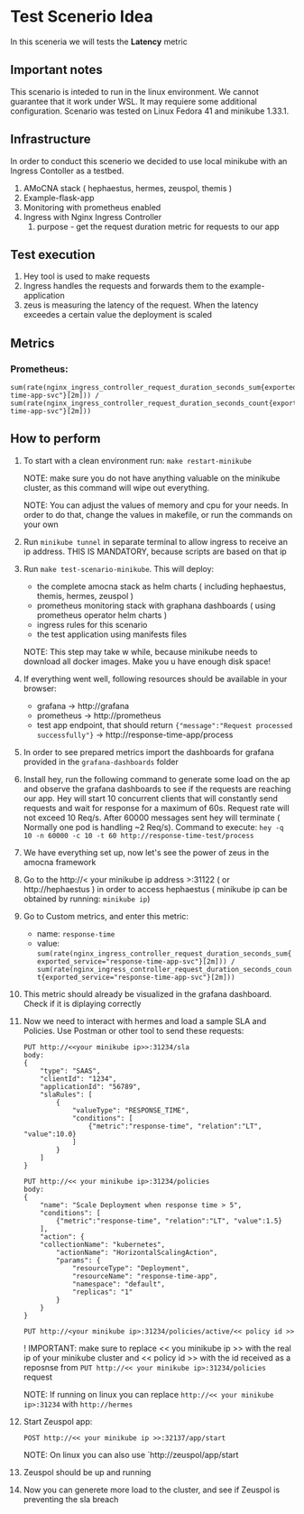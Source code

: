 # Test Scenerio Idea
In this sceneria we will tests the **Latency** metric

## Important notes

This scenario is inteded to run in the linux environment. We cannot guarantee that it work under WSL. It may requiere some additional configuration.
Scenario was tested on Linux Fedora 41 and minikube 1.33.1.

## Infrastructure

In order to conduct this scenerio we decided to use local  minikube with an Ingress Contoller as a testbed.

1. AMoCNA stack ( hephaestus, hermes, zeuspol, themis )
2. Example-flask-app 
3. Monitoring with prometheus enabled
4. Ingress with Nginx Ingress Controller
    1. purpose - get the request duration metric for requests to our app

## Test execution

1. Hey tool is used to make requests
2. Ingress handles the requests and forwards them to the example-application
3. zeus is measuring the latency of the request. When the latency exceedes a certain value the deployment is scaled


## Metrics

### Prometheus:

```
sum(rate(nginx_ingress_controller_request_duration_seconds_sum{exported_service="response-time-app-svc"}[2m])) / sum(rate(nginx_ingress_controller_request_duration_seconds_count{exported_service="response-time-app-svc"}[2m]))
```


## How to perform

1. To start with a clean environment run: `make restart-minikube`
    
    NOTE: make sure you do not have anything valuable on the minikube cluster, as this command will wipe out everything.
    
    NOTE: You can adjust the values of memory and cpu for your needs. In order to do that, change the values in makefile, or run the commands on your own
2. Run `minikube tunnel` in separate terminal to allow ingress to receive an ip address. THIS IS MANDATORY, because scripts are based on that ip
3. Run `make test-scenario-minikube`. This will deploy:
    - the complete amocna stack as helm charts ( including hephaestus, themis, hermes, zeuspol )
    - prometheus monitoring stack with graphana dashboards ( using prometheus operator helm charts )
    - ingress rules for this scenario
    - the test application using manifests files
    
    NOTE: This step may take w while, because minikube needs to download all docker images. Make you u have enough disk space!
4. If everything went well, following resources should be available in your browser:
    - grafana -> http://grafana
    - prometheus -> http://prometheus
    - test app endpoint, that should return `{"message":"Request processed successfully"}` -> http://response-time-app/process
5. In order to see prepared metrics import the dashboards for grafana provided in the `grafana-dashboards` folder
6. Install hey, run the following command to generate some load on the ap and observe the grafana dashboards to see if the requests are reaching our app. Hey will start 10 concurrent clients that will constantly send requests and wait for response for a maximum of 60s. Request rate will not exceed 10 Req/s. After 60000 messages sent hey will terminate ( Normally one pod is handling ~2 Req/s). Command to execute: `hey -q 10 -n 60000 -c 10 -t 60 http://response-time-test/process`

7. We have everything set up, now let's see the power of zeus in the amocna framework
8. Go to the http://< your minikube ip address >:31122 ( or http://hephaestus ) in order to access hephaestus ( minikube ip can be obtained by running: `minikube ip`)
9. Go to Custom metrics, and enter this metric:
    - name: `response-time`
    - value: `sum(rate(nginx_ingress_controller_request_duration_seconds_sum{exported_service="response-time-app-svc"}[2m])) / 
    sum(rate(nginx_ingress_controller_request_duration_seconds_count{exported_service="response-time-app-svc"}[2m]))`
10. This metric should already be visualized in the grafana dashboard. Check if it is diplaying correctly
11. Now we need to interact with hermes and load a sample SLA and Policies. Use Postman or other tool to send these requests: 
    ```
    PUT http://<<your minikube ip>>:31234/sla
    body: 
    {
        "type": "SAAS",
        "clientId": "1234",
        "applicationId": "56789",
        "slaRules": [
            {
                "valueType": "RESPONSE_TIME",
                "conditions": [
                    {"metric":"response-time", "relation":"LT", "value":10.0}
                ]
            }
        ]
    }

    PUT http://<< your minikube ip>:31234/policies
    body:
    {
        "name": "Scale Deployment when response time > 5",
        "conditions": [
            {"metric":"response-time", "relation":"LT", "value":1.5}
        ],
        "action": {
        "collectionName": "kubernetes",
            "actionName": "HorizontalScalingAction",
            "params": {
                "resourceType": "Deployment",
                "resourceName": "response-time-app",
                "namespace": "default",
                "replicas": "1"
            }
        }
    }

    PUT http://<your minikube ip>:31234/policies/active/<< policy id >>
    ```
    ! IMPORTANT: make sure to replace << you minikube ip >> with the real ip of your minikube cluster and << policy id >> with the id received as a reposnse from `PUT http://<< your minikube ip>:31234/policies` request

    NOTE: If running on linux you can replace `http://<< your minikube ip>:31234` with `http://hermes`
12. Start Zeuspol app:
    ```
    POST http://<< your minikube ip >>:32137/app/start
    ```

    NOTE: On linux you can also use `http://zeuspol/app/start
13. Zeuspol should be up and running
14. Now you can generete more load to the cluster, and see if Zeuspol is preventing the sla breach